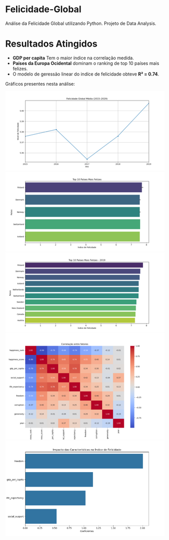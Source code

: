 # Felicidade-Global
Análise da Felicidade Global utilizando Python. Projeto de Data Analysis.


# Resultados Atingidos

- **GDP per capita** Tem o maior índice na correlação medida.
- **Países da Europa Ocidental** dominam o ranking de top 10 países mais felizes.
- O modelo de geressão linear do indíce de felicidade obteve **R² = 0.74**.

Gráficos presentes nesta análise:

![Felicidade Global Media](reports/felicidade_global_media.png)
![Top 10 Países Mais Felizes](reports/top10_Geral.png)
![Top 10 Países Mais Felizes - 2019](reports/top10_2019.png)
![Correlação entre fatores](reports/correlation_heatmap_fatores_felicidade.png)
![Impacto das Características no Índice de Felicidade](reports/carcteristicas_ind_felicidade.png)
